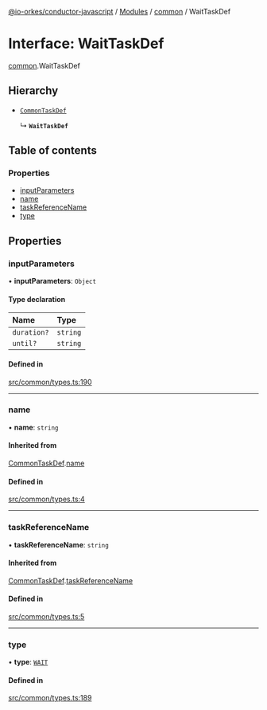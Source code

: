 [@io-orkes/conductor-javascript](../README.md) / [Modules](../modules.md) / [common](../modules/common.md) / WaitTaskDef

# Interface: WaitTaskDef

[common](../modules/common.md).WaitTaskDef

## Hierarchy

- [`CommonTaskDef`](common.CommonTaskDef.md)

  ↳ **`WaitTaskDef`**

## Table of contents

### Properties

- [inputParameters](common.WaitTaskDef.md#inputparameters)
- [name](common.WaitTaskDef.md#name)
- [taskReferenceName](common.WaitTaskDef.md#taskreferencename)
- [type](common.WaitTaskDef.md#type)

## Properties

### inputParameters

• **inputParameters**: `Object`

#### Type declaration

| Name | Type |
| :------ | :------ |
| `duration?` | `string` |
| `until?` | `string` |

#### Defined in

[src/common/types.ts:190](https://github.com/conductor-sdk/conductor-javascript/blob/dbd8275/src/common/types.ts#L190)

___

### name

• **name**: `string`

#### Inherited from

[CommonTaskDef](common.CommonTaskDef.md).[name](common.CommonTaskDef.md#name)

#### Defined in

[src/common/types.ts:4](https://github.com/conductor-sdk/conductor-javascript/blob/dbd8275/src/common/types.ts#L4)

___

### taskReferenceName

• **taskReferenceName**: `string`

#### Inherited from

[CommonTaskDef](common.CommonTaskDef.md).[taskReferenceName](common.CommonTaskDef.md#taskreferencename)

#### Defined in

[src/common/types.ts:5](https://github.com/conductor-sdk/conductor-javascript/blob/dbd8275/src/common/types.ts#L5)

___

### type

• **type**: [`WAIT`](../enums/common.TaskType.md#wait)

#### Defined in

[src/common/types.ts:189](https://github.com/conductor-sdk/conductor-javascript/blob/dbd8275/src/common/types.ts#L189)

